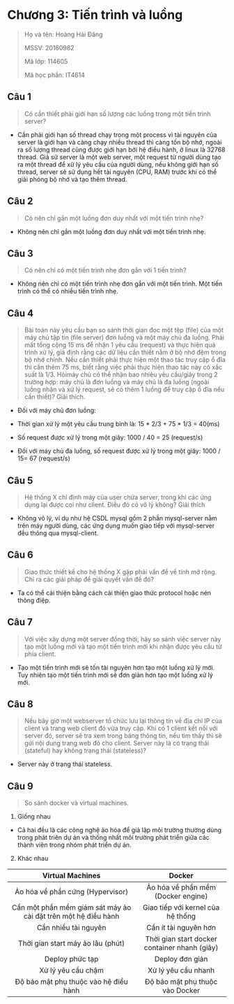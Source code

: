 # Chương 3: Tiến trình và luồng

> Họ và tên: Hoàng Hải Đăng
>
> MSSV: 20160982
>
> Mã lớp: 114605
>
> Mã học phần: IT4614

## Câu 1

> Có cần thiết phải giới hạn số lượng các luồng trong một tiến trình server?

- Cần phải giới hạn số thread chạy trong một process vì tài nguyên của server là giới hạn và càng chạy nhiều thread thì càng tốn bộ nhớ, ngoài ra số lượng thread cũng được giới hạn bởi hệ điều hành, ở linux là 32768 thread. Giả sử server là một web server, một request từ người dùng tạo ra một thread để xử lý yêu cầu của người dùng, nếu không giới hạn số thread, server sẽ sử dụng hết tài nguyên (CPU, RAM) trước khi có thể giải phóng bộ nhớ và tạo thêm thread.



## Câu 2

> Có nên chỉ gắn một luồng đơn duy nhất với một tiến trình nhẹ?

- Không nên chỉ gắn một luồng đơn duy nhất với một tiến trình nhẹ.

## Câu 3

> Có nên chỉ có một tiến trình nhẹ đơn gắn với 1 tiến trình?

- Không nên chỉ có một tiến trình nhẹ đơn gắn với một tiến trình. Một tiến trình có thể có nhiều tiến trình nhẹ.

## Câu 4

> Bài toán này yêu cầu bạn so sánh thời gian đọc một tệp (file) của một máy chủ tập tin (file server) đơn luồng và một máy chủ đa luồng. Phải mất tổng cộng 15 ms để nhận 1 yêu cầu (request) và thực hiện quá trình xử lý,  giả định rằng các dữ liệu cần thiết nằm ở bộ nhớ đệm trong bộ nhớ chính. Nếu cần thiết phải thực hiện một thao tác truy cập ổ đĩa thì cần thêm 75 ms, biết rằng việc phải thực hiện thao tác này có xắc suất là 1/3. Hỏimáy chủ có thể nhận bao nhiêu yêu cầu/giây trong 2 trường hợp: máy chủ là đơn luồng và máy chủ là đa luồng (ngoài luồng nhận và xử lý request, sẽ có thêm 1 luồng để truy cập ổ đĩa nếu cần thiết)? Giải thích.

- Đối với máy chủ đơn luồng:

- Thời gian xử lý một yêu cầu trung bình là: 15 * 2/3 + 75 * 1/3 = 40(ms)

- Số request được xử lý trong một giây: 1000 / 40 = 25 (request/s)

- Đối với máy chủ đa luồng, số request được xử lý trong một giây: 1000 / 15= 67 (request/s)


## Câu 5

> Hệ thống X chỉ định máy của user chứa server, trong khi các ứng dụng lại được coi như client. Điều đó có vô lý không? Giải thích

- Không vô lý, ví dụ như hệ CSDL mysql gồm 2 phần mysql-server nằm trên máy người dùng, các ứng dụng muốn giao tiếp với mysql-server đều thông qua mysql-client.

## Câu 6

> Giao thức thiết kế cho hệ thống X gặp phải vấn đề về tính mở rộng. Chỉ ra các giải pháp để giải quyết vấn đề đó?

- Ta có thể cải thiện bằng cách cải thiện giao thức protocol hoặc nén thông điệp.

## Câu 7

> Với việc xây dựng một server đồng thời, hãy so sánh việc server này tạo một luồng mới và tạo một tiến trình mới khi nhận được yêu cầu từ phía client.  

- Tạo một tiến trình mới sẽ tốn tài nguyên hơn tạo một luồng xử lý mới. Tuy nhiên tạo một tiến trình mới sẽ đơn giản hơn tạo một luồng xử lý mới.

## Câu 8

> Nếu bây giờ một webserver tổ chức lưu lại thông tin về địa chỉ IP của client và trang web client đó vừa truy  cập. Khi có 1 client kết nối với server đó, server sẽ tra xem trong bảng thông tin, nếu tìm thấy thì sẽ gửi  nội dung trang web đó cho client. Server này là có trạng thái (stateful) hay không trạng thái (stateless)?

- Server này ở trạng thái stateless.

## Câu 9

> So sánh docker và virtual machines.

1. Giống nhau
- Cả hai đều là các công nghệ ảo hóa để giả lập môi trường thường dùng trong phát triên dự án và thống nhất môi trường phát triển giữa các thành viên trong nhóm phát triển dự án.
2. Khác nhau

|                       Virtual Machines                       |                    Docker                     |
| :----------------------------------------------------------: | :-------------------------------------------: |
|               Ảo hóa về phần cứng (Hypervisor)               |      Ảo hóa về phần mềm (Docker engine)       |
| Cần một phần mềm giám sát máy ảo cài đặt trên một hệ điều hành |       Giao tiếp với kernel của hệ thống       |
|                     Cần nhiều tài nguyên                     |             Cần ít tài nguyên hơn             |
|              Thời gian start máy ảo lâu (phút)               | Thời gian start docker container nhanh (giây) |
|                       Deploy phức tạp                        |                Deploy đơn giản                |
|                      Xử lý yêu cầu chậm                      |              Xử lý yêu cầu nhanh              |
|            Độ bảo mật phụ thuộc vào hệ điều hành             |        Độ bảo mật phụ thuộc vào Docker        |

